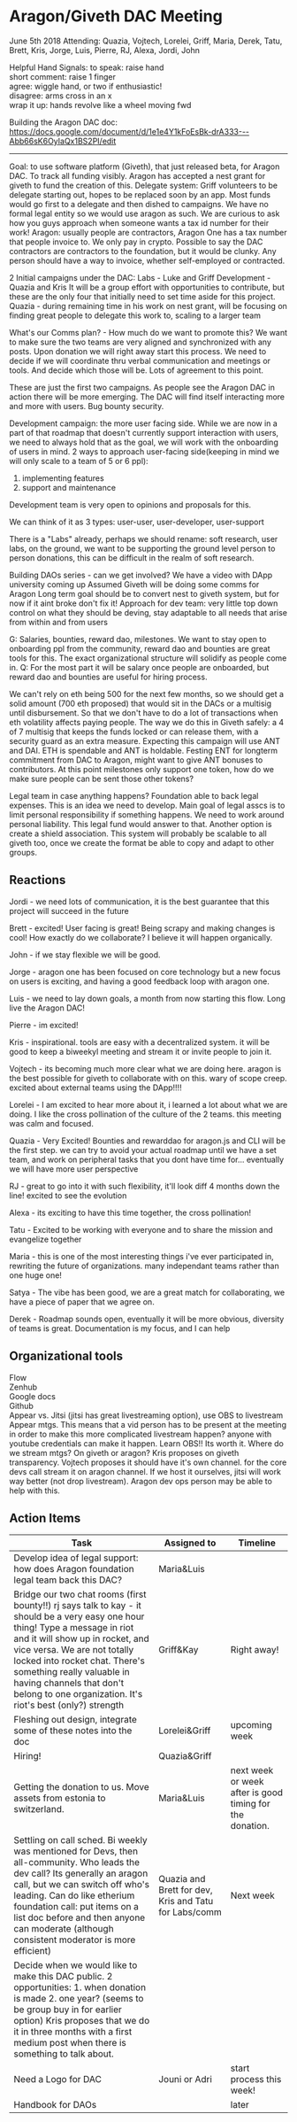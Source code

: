 # Aragon/Giveth DAC Meeting 
June 5th 2018
Attending: Quazia, Vojtech, Lorelei, Griff, Maria, Derek, Tatu, Brett, Kris, Jorge, Luis, Pierre, RJ, Alexa, Jordi, John



Helpful Hand Signals:
to speak: raise hand <br>
short comment: raise 1 finger <br>
agree: wiggle hand, or two if enthusiastic! <br>
disagree: arms cross in an x <br>
wrap it up: hands revolve like a wheel moving fwd <br>

Building the Aragon DAC doc: https://docs.google.com/document/d/1e1e4Y1kFoEsBk-drA333---Abb66sK6OyIaQx1BS2PI/edit

-------------------
Goal: to use software platform (Giveth), that just released beta, for Aragon DAC. To track all funding visibly.
Aragon has accepted a nest grant for giveth to fund the creation of this.
Delegate system: Griff volunteers to be delegate starting out, hopes to be replaced soon by an app. Most funds would go first to a delegate and then dished to campaigns.
We have no formal legal entity so we would use aragon as such. 
We are curious to ask how you guys approach when someone wants a tax id number for their work! 
Aragon: usually people are contractors, Aragon One has a tax number that people invoice to. We only pay in crypto. 
Possible to say the DAC contractors are contractors to the foundation, but it would be clunky. 
Any person should have a way to invoice, whether self-employed or contracted. 

2 Initial campaigns under the DAC:
Labs - Luke and Griff
Development - Quazia and Kris
It will be a group effort with opportunities to contribute, but these are the only four that initially need to set time aside for this project. 
Quazia - during remaining time in his work on nest grant, will be focusing on finding great people to delegate this work to, scaling to a larger team

What's our Comms plan? - How much do we want to promote this? 
We want to make sure the two teams are very aligned and synchronized with any posts. Upon donation we will right away start this process. We need to decide if we will coordinate thru verbal communication and meetings or tools. And decide which those will be. Lots of agreement to this point. 

These are just the first two campaigns. As people see the Aragon DAC in action there will be more emerging. The DAC will find itself interacting more and more with users. Bug bounty security.

Development campaign: the more user facing side. While we are now in a part of that roadmap that doesn't currently support interaction with users, we need to always hold that as the goal, we will work with the onboarding of users in mind. 2 ways to approach user-facing side(keeping in mind we will only scale to a team of 5 or 6 ppl): 
1. implementing features
2. support and maintenance

Development team is very open to opinions and proposals for this. 

We can think of it as 3 types: user-user, user-developer, user-support



There is a "Labs" already, perhaps we should rename: soft research, user labs, on the ground, 
we want to be supporting the ground level person to person donations, this can be difficult in the realm of soft research.

Building DAOs series - can we get involved?
We have a video with DApp university coming up
Assumed Giveth will be doing some comms for Aragon
Long term goal should be to convert nest to giveth system, but for now if it aint broke don't fix it!
Approach for dev team: very little top down control on what they should be deving, stay adaptable to all needs that arise from within and from users

G: Salaries, bounties, reward dao, milestones. We want to stay open to onboarding ppl from the community, reward dao and bounties are great tools for this. The exact organizational structure will solidify as people come in. 
Q: For the most part it will be salary once people are onboarded, but reward dao and bounties are useful for hiring process. 

We can't rely on eth being 500 for the next few months, so we should get a solid amount (700 eth proposed) that would sit in the DACs or a multisig until disbursement. So that we don't have to do a lot of transactions when eth volatility affects paying people. The way we do this in Giveth safely: a 4 of 7 multisig that keeps the funds locked or can release them, with a security guard as an extra measure. Expecting this campaign will use ANT and DAI. ETH is spendable and ANT is holdable. Festing ENT for longterm commitment from DAC to Aragon, might want to give ANT bonuses to contributors. At this point milestones only support one token, how do we make sure people can be sent those other tokens?

Legal team in case anything happens? Foundation able to back legal expenses. This is an idea we need to develop. 
Main goal of legal asscs is to limit personal responsibility if something happens. We need to work around personal liability. This legal fund would answer to that. Another option is create a shield association. This system will probably be scalable to all giveth too, once we create the format be able to copy and adapt to other groups. 

## Reactions
Jordi - we need lots of communication, it is the best guarantee that this project will succeed in the future

Brett - excited! User facing is great! Being scrapy and making changes is cool! How exactly do we collaborate? I believe it will happen organically.

John - if we stay flexible we will be good.

Jorge - aragon one has been focused on core technology but a new focus on users is exciting, and having a good feedback loop with aragon one.

Luis - we need to lay down goals, a month from now starting this flow. Long live the Aragon DAC!

Pierre - im excited!

Kris - inspirational. tools are easy with a decentralized system. it will be good to keep a biweekyl meeting and stream it or invite people to join it.

Vojtech - its becoming much more clear what we are doing here. aragon is the best possible for giveth to collaborate with on this. wary of scope creep. excited about external teams using the DApp!!!!

Lorelei - I am excited to hear more about it, i learned a lot about what we are doing. I like the cross pollination of the culture of the 2 teams. this meeting was calm and focused. 

Quazia - Very Excited! Bounties and rewarddao for aragon.js and CLI will be the first step. we can try to avoid your actual roadmap until we have a set team, and work on peripheral tasks that you dont have time for... eventually we will have more user perspective

RJ - great to go into it with such flexibility, it'll look diff 4 months down the line! excited to see the evolution

Alexa - its exciting to have this time together, the cross pollination!

Tatu - Excited to be working with everyone and to share the mission and evangelize together

Maria - this is one of the most interesting things i've ever participated in, rewriting the future of organizations. many independant teams rather than one huge one!

Satya - The vibe has been good, we are a great match for collaborating, we have a piece of paper that we agree on.

Derek - Roadmap sounds open, eventually it will be more obvious, diversity of teams is great. Documentation is my focus, and I can help



## Organizational tools
Flow <br>
Zenhub <br>
Google docs <br>
Github <br>
Appear vs. Jitsi (jitsi has great livestreaming option), use OBS to livestream Appear mtgs. This means that a vid person has to be present at the meeting in order to make this more complicated livestream happen? anyone with youtube credentials can make it happen. Learn OBS!! Its worth it. Where do we stream mtgs? On giveth or aragon? Kris proposes on giveth transparency. Vojtech proposes it should have it's own channel. for the core devs call stream it on aragon channel. If we host it ourselves, jitsi will work way better (not drop livestream). Aragon dev ops person may be able to help with this. 


## Action Items

| Task | Assigned to | Timeline |
| -------- | -------- | -------- |
| Develop idea of legal support: how does Aragon foundation legal team back this DAC?     | Maria&Luis      |     |
   Bridge our two chat rooms (first bounty!!)  rj says talk to kay - it should be a very easy one hour thing! Type a message in riot and it will show up in rocket, and vice versa. We are not totally locked into rocket chat. There's something really valuable in having channels that don't belong to one organization. It's riot's best (only?) strength  |   Griff&Kay  | Right away!   |
|  Fleshing out design, integrate some of these notes into the doc   |   Lorelei&Griff   | upcoming week  |
|   Hiring!  |  Quazia&Griff  |   |
|  Getting the donation to us. Move assets from estonia to switzerland.    |  Maria&Luis  | next week or week after is good timing for the donation.    | Text     |
|  Settling on call sched. Bi weekly was mentioned for Devs, then all-community. Who leads the dev call? Its generally an aragon call, but we can switch off who's leading. Can do like etherium foundation call: put items on a list doc before and then anyone can moderate (although consistent moderator is more efficient)   |  Quazia and Brett for dev, Kris and Tatu for Labs/comm  |  Next week   |
|  Decide when we would like to make this DAC public. 2 opportunities: 1. when donation is made 2. one year? (seems to be group buy in for earlier option) Kris proposes that we do it in three months with a first medium post when there is something to talk about.   |    |    |
|  Need a Logo for DAC   |  Jouni or Adri  | start process this week!    |
|  Handbook for DAOs   |    | later   |

